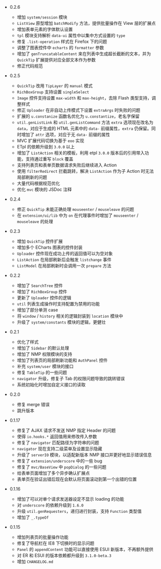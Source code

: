 * 0.2.6
    - 增加 `system/session` 模块
    - `ListView` 原型增加 `batchModify` 方法，提供批量操作在 View 层的扩展点
    - 增加表单元素的字体默认设置
    - `tpl` 模块支持解析 `data-ui` 属性中以集中方式设置的 `type`
    - 修复 `.list-operation` 样式在 Firefox 下的问题
    - 调整了图表控件中 `echarts` 的 `formatter` 参数
    - 增加了 `genTruncatableContent` 来在列表中生成超长截断的文本，并为 `QuickTip` 扩展提供对应全部文本作为参数
    - 修正代码规范

* 0.2.5
    - `QuickTip` 改用 `TipLayer` 的 `manual` 模式
    - `RichBoxGroup` 支持设置 `singleSelect`
    - `Image` 控件支持设置 `max-width` 和 `max-height`，去除 Flash 类型支持，调整样式
    - 修正 `Uploader` 在非自动上传模式下设置 `extraArgs` 时失败的问题
    - 扩展的 `u.constanize` 函数名优化为 `u.constantize`，老名字保留
    - `util.genListLink` 和 `util.genListCommand` 方法 `extra` 选项现在改名为 `data`，对应于生成的 HTML 元素中的 `data-` 前缀属性，`extra` 仍保留。同时增加了 `attr` 选项，对应于无 `data-` 前缀的属性
    - MVC 扩展代码切换为基于 `eoo` 实现
    - ETpl 的依赖升级到 `3.0.0` 以上
    - 增加了 `ListAction` 相关的模板，利用 etpl `3.0.0` 版本后的引用带入功能，支持通过重写 `block` 覆盖
    - 支持列表页和表单页数据请求失败后继续进入 Action
    - 使用 `filterRedirect` 拦截跳转，解决 `ListAction` 作为子 Action 时无法局部刷新的问题
    - 大量代码根据规范优化
    - 优化 `mvc` 模块的 JSDoc 注释

* 0.2.4
    - 修正 `QuickTip` 未能正确处理 `mouseenter` / `mouseleave` 的问题
    - 在 `extension/ui/lib` 中为 `on` 在代理事件时增加了 `mouseenter` / `mouseleave` 的处理

* 0.2.3
    - 增加 `QuickTip` 控件扩展
    - 增加多个 ECharts 图表的控件封装
    - `Uploader` 控件现在成功上传的返回值可以为空对象
    - `ListAction` 在局部刷新后会触发 `listchange` 事件
    - `ListModel` 在局部刷新时会调用一次 `prepare` 方法

* 0.2.2
    - 增加了 `SearchTree` 控件
    - 增加了 `RichBoxGroup` 控件
    - 更新了 `Uploader` 控件的逻辑
    - `util` 列表生成操作时支持配置为禁用的功能
    - 增加了部分单测 case
    - 将 `window` / `history` 相关的逻辑封装到 `location` 模块中
    - 升级了 `system/constants` 模块的逻辑，更健壮

* 0.2.1
    - 优化了样式
    - 增加了 `Sidebar` 的默认处理
    - 增加了 NMP 权限模块的支持
    - 增加了列表页的局部刷新功能和 `AuthPanel` 控件
    - 补充 `system/user` 模块的接口
    - 修复 `TableTip` 的一些问题
    - `navigator` 升级，修复子 Tab 的权限问题导致的跳转错误
    - 系统初始化时增加自定义接口的读取

* 0.2.0
    - 修复 merge 错误
    - 跳升版本

* 0.1.17
    - 修复了 AJAX 请求不发送 NMP 指定 Header 的问题
    - 使得 `io.hooks.*` 返回值用来修改传入参数
    - 修复了 `navigator` 匹配路径为字符串的问题
    - `navigator` 现在支持二级菜单及设置显示隐藏
    - 升级了 `serverIO` 模块，以适配新版本 NMP 接口并更好地显示错误信息
    - 修复了 `extension/underscore` 中的一些 bug
    - 修复了 `mvc/BaseView` 中 `popDialog` 的一些问题
    - 给表单页面增加了多个异步确认扩展点
    - 表单页在验证出错后现在会默认将页面滚动到第一个出错的位置

* 0.1.16
    - 增加了可以对单个请求发送器设定不显示 loading 的功能
    - 对 `underscore` 的依赖升级到 `1.6.0`
    - 升级 `util.genRequesters`，递归进行封装，支持 `Function` 类型值
    - 增加了 `_.typeOf`

* 0.1.15
    - 增加列表页的批量操作功能
    - 修复了导航栏在 IE8 下切换时的显示问题
    - `Panel` 的 `appendContent` 功能可以直接使用 ESUI 新版本，不再额外提供
    - 对 ER 和 ESUI 的版本依赖都升级到 `3.1.0-beta.3`
    - 增加 `CHANGELOG.md`
